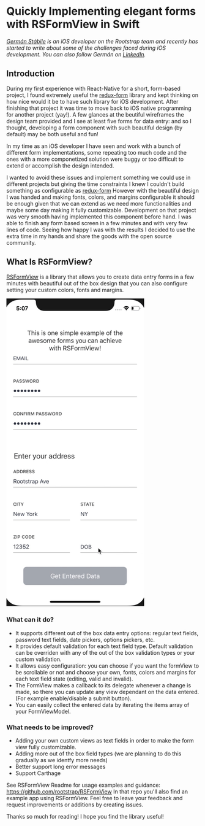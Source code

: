 # Quickly Implementing elegant forms with RSFormView in Swift
*[Germán Stábile](https://www.rootstrap.com/tech-blog/) is an iOS developer on the Rootstrap team and recently has started to write about some of the challenges faced during iOS development. You can also follow Germán on [LinkedIn](https://www.linkedin.com/in/german-stabile-61a1b755/).*

## Introduction

During my first experience with React-Native for a short, form-based project, I found extremely useful the [redux-form](https://github.com/erikras/redux-form)  library and kept thinking on how nice would it be to have such library for iOS development. After finishing that project it was time to move back to iOS native programming for another project (yay!).
A few glances at the beutiful wireframes the design team provided and I see at least five forms for data entry: and so I thought, developing a form component with such beautiful design (by default) may be both useful and fun! 

In my time as an iOS developer I have seen and work with a bunch of different form implementations, some repeating too much code and the ones with a more componetized solution were buggy or too difficult to extend or accomplish the design intended. 

I wanted to avoid these issues and implement something we could use in different projects but giving the time constraints I knew I couldn't build something as configurable as [redux-form](https://github.com/erikras/redux-form) 
However with the beautiful design I was handed and making fonts, colors, and margins configurable it should be enough given that we can extend as we need more functionalities and maybe some day making it fully customizable. 
Development on that project was very smooth having implemented this component before hand. I was able to finish any form based screen in a few minutes and with very few lines of code. Seeing how happy I was with the results I decided to use the extra time in my hands and share the goods with the open source community.    

## What Is RSFormView?

[RSFormView](https://github.com/rootstrap/RSFormView) is a library that allows you to create data entry forms in a few minutes with beautiful out of the box  design that you can also configure setting your custom colors, fonts and margins. 

![Alt](images/formExample.gif)

### What can it do? 

- It supports different out of the box data entry options: regular text fields, password text fields, date pickers, options pickers, etc.
- It provides default validation for each text field type. Default validation can be overriden with any of the out of the box validation types or your custom validation.
- It allows easy configuration: you can choose if you want the formView to be scrollable or not and choose your own, fonts, colors and margins for each text field state (editing, valid and invalid).
- The FormView makes a callback to its delegate whenever a change is made, so there you can update any view dependant on the data entered. (For example  enable/disable a submit button).
- You can easily collect the entered data by iterating the items array of your FormViewModel.

### What needs to be improved? 

- Adding your own custom views as text fields in order to make the form view fully customizable. 
- Adding more out of the box field types (we are planning to do this gradually as we identfy more needs)
- Better support long error messages
- Support Carthage


See RSFormView Readme for usage examples and guidance: https://github.com/rootstrap/RSFormView
In that repo you'll also find an example app using RSFormView.
Feel free to leave your feedback and request improvements or additions by creating issues. 

Thanks so much for reading! I hope you find the library useful! 





